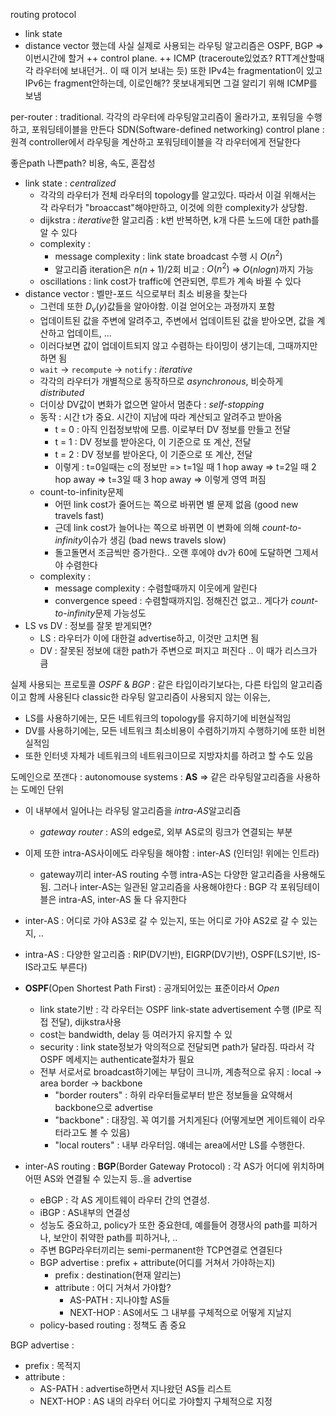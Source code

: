 routing protocol 
- link state
- distance vector
했는데
사실 실제로 사용되는 라우팅 알고리즘은
OSPF, BGP => 이번시간에 할거
++ control plane.
++ ICMP (traceroute있었죠? RTT계산할때 각 라우터에 보내던거.. 이 때 이거 보내는 듯)
또한 IPv4는 fragmentation이 있고 IPv6는 fragment안하는데, 이로인해?? 못보내게되면 그걸 알리기 위해 ICMP를 보냄

per-router : traditional. 각각의 라우터에 라우팅알고리즘이 올라가고, 포워딩을 수행하고, 포워딩테이블을 만든다
SDN(Software-defined networking) control plane : 원격 controller에서 라우팅을 계산하고 포워딩테이블을 각 라우터에게 전달한다

좋은path 나쁜path? 비용, 속도, 혼잡성

- link state : *centralized*
	- 각각의 라우터가 전체 라우터의 topology를 알고있다. 따라서 이걸 위해서는 각 라우터가 "broaccast"해야만하고, 이것에 의한 complexity가 상당함.
	- dijkstra : *iterative*한 알고리즘 : 
		k번 반복하면, k개 다른 노드에 대한 path를 알 수 있다
	- complexity : 
		- message complexity : link state broadcast 수행 시 $O(n^2)$
		- 알고리즘 iteration은 $n(n+1)/2$회 비교 : $O(n^2)$ => $O(nlogn)$까지 가능
	- oscillations : link cost가 traffic에 연관되면, 루트가 계속 바뀔 수 있다
- distance vector : 벨만-포드 식으로부터 최소 비용을 찾는다
	- 그런데 또한 $D_v(y)$값들을 알아야함. 이걸 얻어오는 과정까지 포함
	- 업데이트된 값을 주변에 알려주고, 주변에서 업데이트된 값을 받아오면, 값을 계산하고 업데이트, ...
	- 이러다보면 값이 업데이트되지 않고 수렴하는 타이밍이 생기는데, 그때까지만 하면 됨
	- `wait` -> `recompute` -> `notify` : *iterative*
	- 각각의 라우터가 개별적으로 동작하므로 *asynchronous*, 비슷하게 *distributed*
	- 더이상 DV값이 변화가 없으면 알아서 멈춘다 : *self-stopping*
	- 동작 : 시간 t가 중요. 시간이 지남에 따라 계산되고 알려주고 받아옴
		- t = 0 : 아직 인접정보밖에 모름. 이로부터 DV 정보를 만들고 전달
		- t = 1 : DV 정보를 받아온다, 이 기준으로 또 계산, 전달
		- t = 2 : DV 정보를 받아온다, 이 기준으로 또 계산, 전달
		- 이렇게 : t=0일때는 c의 정보만 => t=1일 때 1 hop away => t=2일 때 2 hop away => t=3일 때 3 hop away => 이렇게 영역 퍼짐
	- count-to-infinity문제
		- 어떤 link cost가 줄어드는 쪽으로 바뀌면 별 문제 없음 (good new travels fast)
		- 근데 link cost가 늘어나는 쪽으로 바뀌면 이 변화에 의해 *count-to-infinity*이슈가 생김 (bad news travels slow)
		- 돌고돌면서 조금씩만 증가한다.. 오랜 후에야 dv가 60에 도달하면 그제서야 수렴한다
	- complexity :
		- message complexity : 수렴할때까지 이웃에게 알린다
		- convergence speed : 수렴할때까지임. 정해진건 없고.. 게다가 *count-to-infinity*문제 가능성도
- LS vs DV : 정보를 잘못 받게되면? 
	- LS : 라우터가 이에 대한걸 advertise하고, 이것만 고치면 됨
	- DV : 잘못된 정보에 대한 path가 주변으로 퍼지고 퍼진다 .. 이 때가 리스크가 큼

실제 사용되는 프로토콜 *OSPF* & *BGP* : 같은 타입이라기보다는, 다른 타입의 알고리즘이고 함께 사용된다
classic한 라우팅 알고리즘이 사용되지 않는 이유는,
- LS를 사용하기에는, 모든 네트워크의 topology를 유지하기에 비현실적임
- DV를 사용하기에는, 모든 네트워크 최소비용이 수렴하기까지 수행하기에 또한 비현실적임
- 또한 인터넷 자체가 네트워크의 네트워크이므로 지방자치를 하려고 할 수도 있음

도메인으로 쪼갠다 : autonomouse systems : **AS**
=> 같은 라우팅알고리즘을 사용하는 도메인 단위
- 이 내부에서 일어나는 라우팅 알고리즘을 *intra-AS*알고리즘
	- *gateway router* : AS의 edge로, 외부 AS로의 링크가 연결되는 부분
- 이제 또한 intra-AS사이에도 라우팅을 해야함 : inter-AS (인터임! 위에는 인트라)
	- gateway끼리 inter-AS routing 수행
intra-AS는 다양한 알고리즘을 사용해도 됨. 그러나 inter-AS는 일관된 알고리즘을 사용해야한다 : BGP
각 포워딩테이블은 intra-AS, inter-AS 둘 다 유지한다
- inter-AS : 어디로 가야 AS3로 갈 수 있는지, 또는 어디로 가야 AS2로 갈 수 있는지, ..
- intra-AS : 다양한 알고리즘 : RIP(DV기반), EIGRP(DV기반), OSPF(LS기반, IS-IS라고도 부른다)
	
 - **OSPF**(Open Shortest Path First) : 공개되어있는 표준이라서 *Open*
	 - link state기반 : 각 라우터는 OSPF link-state advertisement 수행 (IP로 직접 전달), dijkstra사용
	 - cost는 bandwidth, delay 등 여러가지 유지할 수 있
	- security : link state정보가 악의적으로 전달되면 path가 달라짐.
			따라서 각 OSPF 메세지는 authenticate절차가 필요
	- 전부 서로서로 broadcast하기에는 부담이 크니까, 계층적으로 유지 : local -> area border -> backbone
		- "border routers" : 하위 라우터들로부터 받은 정보들을 요약해서 backbone으로 advertise
		- "backbone" : 대장임. 꼭 여기를 거치게된다 (어떻게보면 게이트웨이 라우터라고도 볼 수 있음)
		- "local routers" : 내부 라우터임. 얘네는 area에서만 LS를 수행한다. 
- inter-AS routing : **BGP**(Border Gateway Protocol) : 각 AS가 어디에 위치하며 어떤 AS와 연결될 수 있는지 등..을 advertise
	- eBGP : 각 AS 게이트웨이 라우터 간의 연결성. 
	- iBGP : AS내부의 연결성
	- 성능도 중요하고, policy가 또한 중요한데, 예를들어 경쟁사의 path를 피하거나, 보안이 취약한 path를 피하거나, ..
	- 주변 BGP라우터끼리는 semi-permanent한 TCP연결로 연결된다
	- BGP advertise : prefix + attribute(어디를 거쳐서 가야하는지)
		- prefix : destination(현재 알리는)
		- attribute : 어디 거쳐서 가야함?
			- AS-PATH : 지나야할 AS들
			- NEXT-HOP : AS에서도 그 내부를 구체적으로 어떻게 지날지
	- policy-based routing : 정책도 좀 중요

BGP advertise :
- prefix : 목적지
- attribute : 
	- AS-PATH : advertise하면서 지나왔던 AS들 리스트
	- NEXT-HOP : AS 내의 라우터 어디로 가야할지 구체적으로 지정
